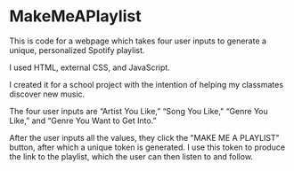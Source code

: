 # MakeMeAPlaylist
This is code for a webpage which takes four user inputs to generate a unique, personalized Spotify playlist. 

I used HTML, external CSS, and JavaScript. 

I created it for a school project with the intention of helping my classmates discover new music.

The four user inputs are “Artist You Like,” “Song You Like," “Genre You Like,” and “Genre You Want to Get Into.” 

After the user inputs all the values, they click the "MAKE ME A PLAYLIST" button, after which a unique token is generated. 
I use this token to produce the link to the playlist, which the user can then listen to and follow. 
